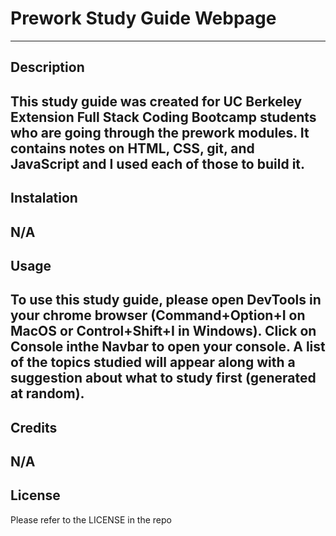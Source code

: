 # Prework Study Guide Webpage
---
## Description
This study guide was created for UC Berkeley Extension Full Stack Coding Bootcamp students who are going through the prework modules. It contains notes on HTML, CSS, git, and JavaScript and I used each of those to build it. 
---

## Instalation
N/A
---
## Usage
To use this study guide, please open DevTools in your chrome browser (Command+Option+I on MacOS or Control+Shift+I in Windows). Click on Console inthe Navbar to open your console. A list of the topics studied will appear along with a suggestion about what to study first (generated at random). 
---
## Credits
N/A
---
## License
Please refer to the LICENSE in the repo
